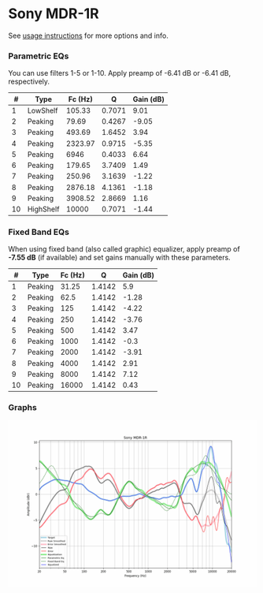 # Sony MDR-1R
See [usage instructions](https://github.com/jaakkopasanen/AutoEq#usage) for more options and info.

### Parametric EQs
You can use filters 1-5 or 1-10. Apply preamp of -6.41 dB or -6.41 dB, respectively.

|   # | Type      |   Fc (Hz) |      Q |   Gain (dB) |
|-----|-----------|-----------|--------|-------------|
|   1 | LowShelf  |    105.33 | 0.7071 |        9.01 |
|   2 | Peaking   |     79.69 | 0.4267 |       -9.05 |
|   3 | Peaking   |    493.69 | 1.6452 |        3.94 |
|   4 | Peaking   |   2323.97 | 0.9715 |       -5.35 |
|   5 | Peaking   |   6946    | 0.4033 |        6.64 |
|   6 | Peaking   |    179.65 | 3.7409 |        1.49 |
|   7 | Peaking   |    250.96 | 3.1639 |       -1.22 |
|   8 | Peaking   |   2876.18 | 4.1361 |       -1.18 |
|   9 | Peaking   |   3908.52 | 2.8669 |        1.16 |
|  10 | HighShelf |  10000    | 0.7071 |       -1.44 |

### Fixed Band EQs
When using fixed band (also called graphic) equalizer, apply preamp of **-7.55 dB** (if available) and set gains manually with these parameters.

|   # | Type    |   Fc (Hz) |      Q |   Gain (dB) |
|-----|---------|-----------|--------|-------------|
|   1 | Peaking |     31.25 | 1.4142 |        5.9  |
|   2 | Peaking |     62.5  | 1.4142 |       -1.28 |
|   3 | Peaking |    125    | 1.4142 |       -4.22 |
|   4 | Peaking |    250    | 1.4142 |       -3.76 |
|   5 | Peaking |    500    | 1.4142 |        3.47 |
|   6 | Peaking |   1000    | 1.4142 |       -0.3  |
|   7 | Peaking |   2000    | 1.4142 |       -3.91 |
|   8 | Peaking |   4000    | 1.4142 |        2.91 |
|   9 | Peaking |   8000    | 1.4142 |        7.12 |
|  10 | Peaking |  16000    | 1.4142 |        0.43 |

### Graphs
![](./Sony%20MDR-1R.png)

